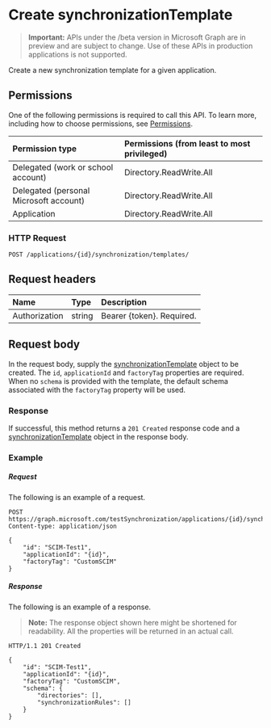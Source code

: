 # Create synchronizationTemplate

> **Important:** APIs under the /beta version in Microsoft Graph are in preview and are subject to change. Use of these APIs in production applications is not supported.

Create a new synchronization template for a given application.

## Permissions
One of the following permissions is required to call this API. To learn more, including how to choose permissions, see [Permissions](../../../concepts/permissions_reference.md).

|Permission type                        | Permissions (from least to most privileged)              |
|:--------------------------------------|:---------------------------------------------------------|
|Delegated (work or school account)     |Directory.ReadWrite.All  |
|Delegated (personal Microsoft account) |Directory.ReadWrite.All  |
|Application                            |Directory.ReadWrite.All  | 

### HTTP Request
<!-- { "blockType": "ignored" } -->
```http
POST /applications/{id}/synchronization/templates/
```

## Request headers

| Name           | Type    | Description|
|:---------------|:--------|:-----------|
| Authorization  | string  | Bearer {token}. Required. |

## Request body

In the request body, supply the [synchronizationTemplate](../resources/synchronization_template.md) object to be created. The `id`, `applicationId` and `factoryTag` properties are required. When no `schema` is provided with the template, the default schema associated with the `factoryTag` property will be used.

### Response

If successful, this method returns a `201 Created` response code and a [synchronizationTemplate](../resources/synchronization_template.md) object in the response body.

### Example

##### Request
The following is an example of a request.
<!-- {
  "blockType": "request",
  "name": "create_synchronizationtemplate_from_synchronization"
}-->
```http
POST https://graph.microsoft.com/testSynchronization/applications/{id}/synchronization/templates
Content-type: application/json

{ 
    "id": "SCIM-Test1",
    "applicationId": "{id}",
    "factoryTag": "CustomSCIM"
}
```

##### Response
The following is an example of a response.
>**Note:** The response object shown here might be shortened for readability. All the properties will be returned in an actual call.
<!-- {
  "blockType": "response",
  "truncated": true,
  "@odata.type": "microsoft.graph.synchronizationTemplate"
} -->
```http
HTTP/1.1 201 Created

{
    "id": "SCIM-Test1",
    "applicationId": "{id}",
    "factoryTag": "CustomSCIM",
    "schema": {
        "directories": [],
        "synchronizationRules": []
    }
}
```

<!-- uuid: 8fcb5dbc-d5aa-4681-8e31-b001d5168d79
2015-10-25 14:57:30 UTC -->
<!-- {
  "type": "#page.annotation",
  "description": "Create synchronizationTemplate",
  "keywords": "",
  "section": "documentation",
  "tocPath": ""
}-->
